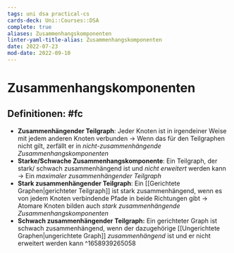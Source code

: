 ```yaml
---
tags: uni dsa practical-cs
cards-deck: Uni::Courses::DSA
complete: true
aliases: Zusammenhangskomponenten
linter-yaml-title-alias: Zusammenhangskomponenten
date: 2022-07-23
mod-date: 2022-09-10
---
```


# Zusammenhangskomponenten

## Definitionen: #fc
- **Zusammenhängender Teilgraph**: Jeder Knoten ist in irgendeiner Weise mit jedem anderen Knoten verbunden
	-> Wenn das für den Teilgraphen nicht gilt, zerfällt er in *nicht-zusammenhängende Zusammenhangskomponenten*
- **Starke/Schwache Zusammenhangskomponente**: Ein Teilgraph, der stark/ schwach zusammenhängend ist und *nicht erweitert* werden kann
	-> Ein *maximaler zusammenhängender Teilgraph*
- **Stark zusammenhängender Teilgraph**: Ein [[Gerichtete Graphen|gerichteter Teilgraph]] ist stark zusammenhängend, wenn es von jedem Knoten verbindende Pfade in beide Richtungen gibt
	-> Atomare Knoten bilden auch *stark zusammenhängende Zusammenhangskomponenten*
- **Schwach zusammenhängender Teilgraph:** Ein gerichteter Graph ist schwach zusammenhängend, wenn der dazugehörige [[Ungerichtete Graphen|ungerichtete Graph]] *zusammenhängend* ist und er nicht erweitert werden kann
^1658939265058
